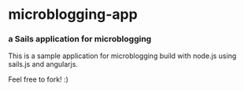# microblogging-app
### a Sails application for microblogging
This is a sample application for microblogging build with node.js using sails.js and angularjs.

Feel free to fork! :)
